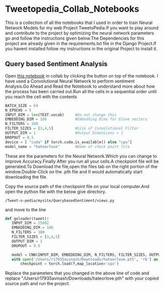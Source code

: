 # Tweetopedia_Collab_Notebooks

This is a collection of all the notebooks that I used in order to train Neural Network Models for my web Project TweetoPedia.If you want to play around and contribute to the project by optimizing the neural network parameters go and follow the instructions given below.The Dependencies for this project are already given in the requirements.txt file in the Django Project.If you havent installed follow my instructions in the original Project to install it.


## Query based Sentiment Analysis
Open <a href = "https://github.com/avinsit123/Tweetopedia_Collab_Notebooks/blob/master/Query_based_Convolutional_Sentiment_Analysis.ipynb" >this notebook</a> in collab by clicking the button on top of the notebook.
I have used a Convolutional Neural Network to perform sentiment Analysis.Go Ahead and Read the Notebook to understand more about how the process has been carried out.Run all the cells in a sequential order until you reach the cell with the contents
```python
BATCH_SIZE = 64
N_EPOCHS = 5
INPUT_DIM = len(TEXT.vocab)     #Do not change this
EMBEDDING_DIM = 100             #Embedding Dims for Glove vectors 
N_FILTERS = 100
FILTER_SIZES = [3,4,5]          #Size of Convolutional Filter
OUTPUT_DIM = 1                  #Output Dimensions = 1  
DROPOUT = 0.5
device = [ "cuda" if torch.cuda.is_available() else "cpu"]
model_name = "hateorlove"       #Name of check point file
```

These are the parameters for the Neural Network.Which you can change to improve Accuracy.Finally After you run all your cells.A checkpoint file will be generated.To Download the file,open the files tab on the right portion of the window.Double-Click on the .pth file and It would automatically start downloading the file.<br>

Copy the source path of the checkpoint file on your local computer.And open the python file with the below give directory.
```
/Tweet-o-pedia/mysite/QuerybasedSentiment/views.py
```
and move to the line
```python
def goloader(tweet):
   INPUT_DIM = 25002
   EMBEDDING_DIM = 100
   N_FILTERS = 100
   FILTER_SIZES = [3,4,5]
   OUTPUT_DIM = 1
   DROPOUT = 0.5 

   model = CNN(INPUT_DIM, EMBEDDING_DIM, N_FILTERS, FILTER_SIZES, OUTPUT_DIM, DROPOUT)
   with open('/Users/r17935avinash/Downloads/hateorlove.pth', 'rb') as f:
       checkpoint = torch.load(f,map_location='cpu')
```
Replace the parameters that you changed in the above line of code and replace "/Users/r17935avinash/Downloads/hateorlove.pth" with your copied source path and run the project.
